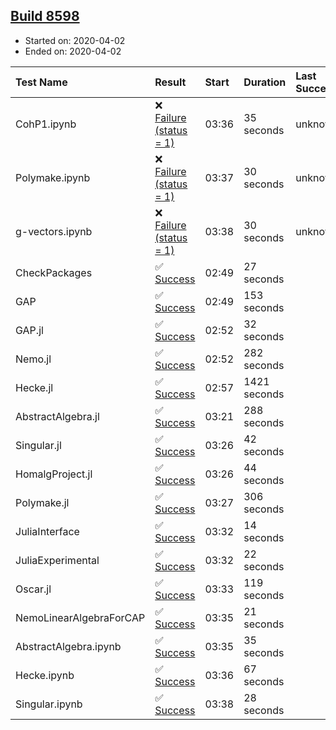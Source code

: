 ## [Build 8598](https://oscarci.mathematik.uni-kl.de/job/oscar/8598/)

* Started on: 2020-04-02
* Ended on: 2020-04-02

| Test Name    | Result | Start | Duration | Last Success | First Failure |
|:-------------|:-------|:------|:---------|:-------------|:--------------|
| CohP1.ipynb | ❌ [Failure (status = 1)](https://oscarci.mathematik.uni-kl.de/job/oscar/8598/artifact/logs/build-8598/CohP1.ipynb.log) | 03:36 | 35 seconds | unknown | unknown |
| Polymake.ipynb | ❌ [Failure (status = 1)](https://oscarci.mathematik.uni-kl.de/job/oscar/8598/artifact/logs/build-8598/Polymake.ipynb.log) | 03:37 | 30 seconds | unknown | unknown |
| g-vectors.ipynb | ❌ [Failure (status = 1)](https://oscarci.mathematik.uni-kl.de/job/oscar/8598/artifact/logs/build-8598/g-vectors.ipynb.log) | 03:38 | 30 seconds | unknown | unknown |
| CheckPackages | ✅ [Success](https://oscarci.mathematik.uni-kl.de/job/oscar/8598/artifact/logs/build-8598/CheckPackages.log) | 02:49 | 27 seconds |  |  |
| GAP | ✅ [Success](https://oscarci.mathematik.uni-kl.de/job/oscar/8598/artifact/logs/build-8598/GAP.log) | 02:49 | 153 seconds |  |  |
| GAP.jl | ✅ [Success](https://oscarci.mathematik.uni-kl.de/job/oscar/8598/artifact/logs/build-8598/GAP.jl.log) | 02:52 | 32 seconds |  |  |
| Nemo.jl | ✅ [Success](https://oscarci.mathematik.uni-kl.de/job/oscar/8598/artifact/logs/build-8598/Nemo.jl.log) | 02:52 | 282 seconds |  |  |
| Hecke.jl | ✅ [Success](https://oscarci.mathematik.uni-kl.de/job/oscar/8598/artifact/logs/build-8598/Hecke.jl.log) | 02:57 | 1421 seconds |  |  |
| AbstractAlgebra.jl | ✅ [Success](https://oscarci.mathematik.uni-kl.de/job/oscar/8598/artifact/logs/build-8598/AbstractAlgebra.jl.log) | 03:21 | 288 seconds |  |  |
| Singular.jl | ✅ [Success](https://oscarci.mathematik.uni-kl.de/job/oscar/8598/artifact/logs/build-8598/Singular.jl.log) | 03:26 | 42 seconds |  |  |
| HomalgProject.jl | ✅ [Success](https://oscarci.mathematik.uni-kl.de/job/oscar/8598/artifact/logs/build-8598/HomalgProject.jl.log) | 03:26 | 44 seconds |  |  |
| Polymake.jl | ✅ [Success](https://oscarci.mathematik.uni-kl.de/job/oscar/8598/artifact/logs/build-8598/Polymake.jl.log) | 03:27 | 306 seconds |  |  |
| JuliaInterface | ✅ [Success](https://oscarci.mathematik.uni-kl.de/job/oscar/8598/artifact/logs/build-8598/JuliaInterface.log) | 03:32 | 14 seconds |  |  |
| JuliaExperimental | ✅ [Success](https://oscarci.mathematik.uni-kl.de/job/oscar/8598/artifact/logs/build-8598/JuliaExperimental.log) | 03:32 | 22 seconds |  |  |
| Oscar.jl | ✅ [Success](https://oscarci.mathematik.uni-kl.de/job/oscar/8598/artifact/logs/build-8598/Oscar.jl.log) | 03:33 | 119 seconds |  |  |
| NemoLinearAlgebraForCAP | ✅ [Success](https://oscarci.mathematik.uni-kl.de/job/oscar/8598/artifact/logs/build-8598/NemoLinearAlgebraForCAP.log) | 03:35 | 21 seconds |  |  |
| AbstractAlgebra.ipynb | ✅ [Success](https://oscarci.mathematik.uni-kl.de/job/oscar/8598/artifact/logs/build-8598/AbstractAlgebra.ipynb.log) | 03:35 | 35 seconds |  |  |
| Hecke.ipynb | ✅ [Success](https://oscarci.mathematik.uni-kl.de/job/oscar/8598/artifact/logs/build-8598/Hecke.ipynb.log) | 03:36 | 67 seconds |  |  |
| Singular.ipynb | ✅ [Success](https://oscarci.mathematik.uni-kl.de/job/oscar/8598/artifact/logs/build-8598/Singular.ipynb.log) | 03:38 | 28 seconds |  |  |
